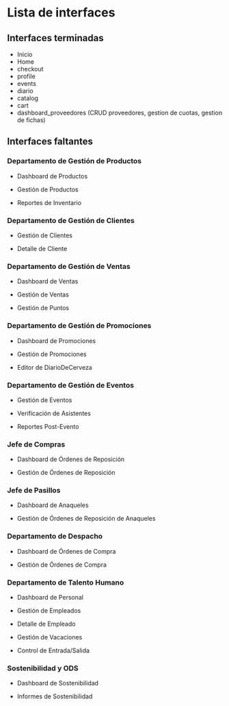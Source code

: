 # Lista de interfaces

## Interfaces terminadas

* Inicio
* Home
* checkout
* profile
* events
* diario
* catalog
* cart
* dashboard_proveedores (CRUD proveedores, gestion de cuotas, gestion de fichas)


## Interfaces faltantes

### Departamento de Gestión de Productos

* Dashboard de Productos

* Gestión de Productos

* Reportes de Inventario


### Departamento de Gestión de Clientes

* Gestión de Clientes

* Detalle de Cliente


### Departamento de Gestión de Ventas

* Dashboard de Ventas

* Gestión de Ventas

* Gestión de Puntos


### Departamento de Gestión de Promociones

* Dashboard de Promociones

* Gestión de Promociones

* Editor de DiarioDeCerveza

### Departamento de Gestión de Eventos

* Gestión de Eventos

* Verificación de Asistentes

* Reportes Post-Evento


### Jefe de Compras

* Dashboard de Órdenes de Reposición

* Gestión de Órdenes de Reposición


### Jefe de Pasillos

* Dashboard de Anaqueles

* Gestión de Órdenes de Reposición de Anaqueles

### Departamento de Despacho

* Dashboard de Órdenes de Compra

* Gestión de Órdenes de Compra

### Departamento de Talento Humano

* Dashboard de Personal

* Gestión de Empleados

* Detalle de Empleado

* Gestión de Vacaciones

* Control de Entrada/Salida

### Sostenibilidad y ODS

* Dashboard de Sostenibilidad

* Informes de Sostenibilidad
